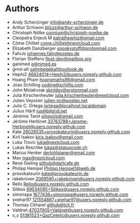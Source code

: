 <!--
  - SPDX-FileCopyrightText: 2024 Nextcloud GmbH and Nextcloud contributors
  - SPDX-License-Identifier: AGPL-3.0-or-later
-->
# Authors

- Andy Scherzinger <info@andy-scherzinger.de>
- Arthur Schiwon <blizzz@arthur-schiwon.de>
- Christoph Nölke <connium@christoph-noelke.de>
- Cleopatra Enjeck M <patrathewhiz@gmail.com>
- Côme Chilliet <come.chilliet@nextcloud.com>
- Elizabeth Danzberger <spookystuff@protonmail.com>
- FahrJo <johannes.fahr@posteo.de>
- Florian Steffens <flost-dev@mailbox.org>
- ganimed <g@nimed.es>
- grnd-alt <salimbelakkaf@outlook.de>
- Hephi2 <46924014+Hephi2@users.noreply.github.com>
- Hoang Pham <hoangmaths96@gmail.com>
- Joas Schilling <coding@schilljs.com>
- John Molakvoæ <skjnldsv@protonmail.com>
- Julia Kirschenheuter <julia.kirschenheuter@nextcloud.com>
- Julien Veyssier <julien-nc@posteo.net>
- Julio C. Ortega <jortega@localhost.localdomain>
- Julius Härtl <jus@bitgrid.net>
- Jérémie Tarot <silopolis@gmail.com>
- Jérôme Herbinet <33763786+Jerome-Herbinet@users.noreply.github.com>
- Kate <26026535+provokateurin@users.noreply.github.com>
- Kiril Isakov <kirix.isakov@gmail.com>
- Luka Trovic <luka@nextcloud.com>
- Lukas Reschke <lukas@statuscode.ch>
- Marius Henker <derlohlgianer@gmail.com>
- Max <max@nextcloud.com>
- René Gieling <github@dartcafe.de>
- Philipp Hempel <Philipp.Hempel1@web.de>
- provokateurin <kate@provokateurin.de>
- rakekniven <2069590+rakekniven@users.noreply.github.com>
- Rello <Rello@users.noreply.github.com>
- Silikox <69534095+Silikox@users.noreply.github.com>
- simonspa <1677436+simonspa@users.noreply.github.com>
- snehar97 <121554887+snehar97@users.noreply.github.com>
- Thomas Citharel <github@tcit.fr>
- Valdnet <47037905+Valdnet@users.noreply.github.com>
- ಠ_ಠ <51381523+QazCetelic@users.noreply.github.com>
